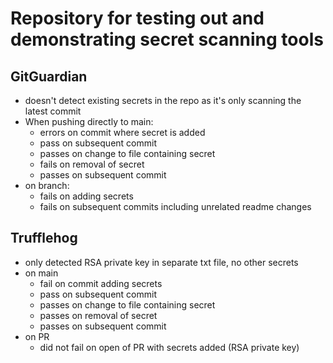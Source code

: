# Repository for testing out and demonstrating secret scanning tools

## GitGuardian

* doesn't detect existing secrets in the repo as it's only scanning the latest commit
* When pushing directly to main:
  * errors on commit where secret is added
  * pass on subsequent commit
  * passes on change to file containing secret
  * fails on removal of secret
  * passes on subsequent commit
* on branch:
  * fails on adding secrets
  * fails on subsequent commits including unrelated readme changes

## Trufflehog

* only detected RSA private key in separate txt file, no other secrets
* on main
  * fail on commit adding secrets
  * pass on subsequent commit
  * passes on change to file containing secret
  * passes on removal of secret
  * passes on subsequent commit
* on PR
  * did not fail on open of PR with secrets added (RSA private key)